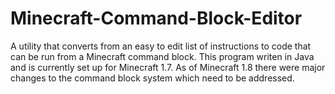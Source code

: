 # Minecraft-Command-Block-Editor
A utility that converts from an easy to edit list of instructions to code that can be run from a Minecraft command block. This program writen in Java and is currently set up for Minecraft 1.7. As of Minecraft 1.8 there were major changes to the command block system which need to be addressed.

